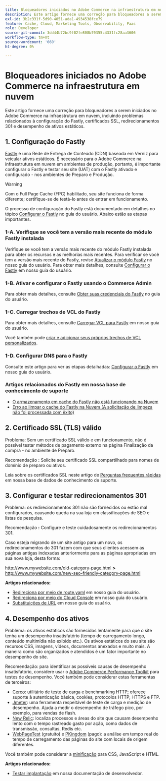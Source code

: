 ```yaml
---
title: Bloqueadores iniciados no Adobe Commerce na infraestrutura em nuvem
description: Este artigo fornece uma correção para bloqueadores a serem iniciados no Adobe Commerce na infraestrutura em nuvem, incluindo problemas relacionados à configuração do Fastly, certificados SSL, redirecionamentos 301 e desempenho de ativos estáticos.
exl-id: 3b2c331f-5d90-4051-ada1-4934538fce79
feature: Cache, Cloud, Marketing Tools, Observability, Paas
role: Developer
source-git-commit: 3dd44b72bc9f02fe808b70355c4331fc28aa3606
workflow-type: tm+mt
source-wordcount: '660'
ht-degree: 0%

---
```


# Bloqueadores iniciados no Adobe Commerce na infraestrutura em nuvem

Este artigo fornece uma correção para bloqueadores a serem iniciados no Adobe Commerce na infraestrutura em nuvem, incluindo problemas relacionados à configuração do Fastly, certificados SSL, redirecionamentos 301 e desempenho de ativos estáticos.

## 1. Configuração do Fastly

[Fastly](https://www.fastly.com/) é uma Rede de Entrega de Conteúdo (CDN) baseada em Verniz para veicular ativos estáticos. É necessário para o Adobe Commerce na infraestrutura em nuvem em ambientes de produção, portanto, é importante configurar o Fastly e testar seu site (UAT) com o Fastly ativado e configurado - nos ambientes de Preparo e Produção.

>[!WARNING]
>
>Com o Full Page Cache (FPC) habilitado, seu site funciona de forma diferente; certifique-se de testá-lo antes de entrar em funcionamento.

O processo de configuração do Fastly está documentado em detalhes no tópico [Configurar o Fastly](https://experienceleague.adobe.com/docs/commerce-cloud-service/user-guide/cdn/setup-fastly/fastly-configuration.html) no guia do usuário. Abaixo estão as etapas importantes.

### 1-A. Verifique se você tem a versão mais recente do módulo Fastly instalada

Verifique se você tem a versão mais recente do módulo Fastly instalada para obter os recursos e as melhorias mais recentes. Para verificar se você tem a versão mais recente do Fastly, revise [Atualizar o módulo Fastly](https://experienceleague.adobe.com/docs/commerce-cloud-service/user-guide/cdn/setup-fastly/fastly-configuration.html#upgrade-the-fastly-module) no nosso guia do usuário. Para obter mais detalhes, consulte [Configurar o Fastly](https://experienceleague.adobe.com/docs/commerce-cloud-service/user-guide/cdn/setup-fastly/fastly-configuration.html) em nosso guia do usuário.

### 1-B. Ativar e configurar o Fastly usando o Commerce Admin

Para obter mais detalhes, consulte [Obter suas credenciais do Fastly](https://experienceleague.adobe.com/docs/commerce-cloud-service/user-guide/cdn/setup-fastly/fastly-configuration.html#get-fastly-credentials) no guia do usuário.

### 1-C. Carregar trechos de VCL do Fastly

Para obter mais detalhes, consulte [Carregar VCL para Fastly](https://experienceleague.adobe.com/docs/commerce-cloud-service/user-guide/cdn/setup-fastly/fastly-configuration.html) em nosso guia do usuário.

Você também pode [criar e adicionar seus próprios trechos de VCL personalizados](https://experienceleague.adobe.com/docs/commerce-cloud-service/user-guide/cdn/custom-vcl-snippets/fastly-vcl-custom-snippets.html).

### 1-D. Configurar DNS para o Fastly


Consulte este artigo para ver as etapas detalhadas: [Configurar o Fastly](https://experienceleague.adobe.com/docs/commerce-cloud-service/user-guide/cdn/setup-fastly/fastly-configuration.html#update-dns-configuration-with-development-settings) em nosso guia do usuário.

### Artigos relacionados do Fastly em nossa base de conhecimento de suporte

* [O armazenamento em cache do Fastly não está funcionando na Nuvem](/help/troubleshooting/miscellaneous/fastly-caching-is-not-working-on-magento-cloud.md)
* [Erro ao limpar o cache do Fastly na Nuvem (A solicitação de limpeza não foi processada com êxito)](/help/troubleshooting/miscellaneous/error-purging-fastly-cache-on-cloud-the-purge-request-was-not-processed-successfully.md)

## 2. Certificado SSL (TLS) válido

Problema: Sem um certificado SSL válido e em funcionamento, não é possível testar métodos de pagamento externo na página Finalização da compra - no ambiente de Preparo.

Recomendação **:** Solicite seu certificado SSL compartilhado para nomes de domínio de preparo ou ativos.

Leia sobre os certificados SSL neste artigo de [Perguntas frequentes rápidas](/help/announcements/adobe-commerce-announcements/magento-ssl-tls-certificate-requirements-and-clean-up.md) em nossa base de dados de conhecimento de suporte.

## 3. Configurar e testar redirecionamentos 301

Problema: os redirecionamentos 301 não são fornecidos ou estão mal configurados, causando queda na sua loja em classificações de SEO e listas de pesquisa.

Recomendação **:** Configure e teste cuidadosamente os redirecionamentos 301.

Caso esteja migrando de um site antigo para um novo, os redirecionamentos do 301 fazem com que seus clientes acessem as páginas antigas indexadas anteriormente para as páginas apropriadas em sua nova loja, desta forma:

http://www.mywebsite.com/old-category-page.html **>** http://www.mywebsite.com/new-seo-friendly-category-page.html

**Artigos relacionados:**

* [Redireciona por meio de route.yaml](https://experienceleague.adobe.com/docs/commerce-cloud-service/user-guide/configure/routes/redirects.html) em nosso guia do usuário.
* [Redireciona por meio do Cloud Console](https://experienceleague.adobe.com/docs/commerce-cloud-service/user-guide/project/overview.html) em nosso guia do usuário.
* [Substituições de URL](https://experienceleague.adobe.com/docs/commerce-admin/marketing/seo/url-rewrites/url-rewrite.html) em nosso guia do usuário.

## 4. Desempenho dos ativos

Problema: os ativos estáticos são fornecidos lentamente para que o site tenha um desempenho insatisfatório (tempo de carregamento longo, conteúdo multimídia não exibido etc.). Os ativos estáticos do seu site são recursos CSS, imagens, vídeos, documentos anexados e muito mais. A maneira como são organizados e atendidos é um fator importante no desempenho do site.

Recomendação: para identificar as possíveis causas de desempenho insatisfatório, considere usar o [Adobe Commerce Performance Toolkit](https://github.com/magento/magento2/tree/2.3/setup/performance-toolkit) para testes de desempenho. Você também pode considerar estas ferramentas de terceiros:

* [Cerco](https://www.joedog.org/siege-home/): utilitário de teste de carga e benchmarking HTTP; oferece suporte à autenticação básica, cookies, protocolos HTTP, HTTPS e FTP.
* [Jmeter](https://jmeter.apache.org/): uma ferramenta respeitável de teste de carga e medição de desempenho. Ajuda a medir o desempenho de tráfego pico, por exemplo, para vendas de flash.
* [New Relic](https://support.newrelic.com/): localiza processos e áreas do site que causam desempenho lento com o tempo rastreado gasto por ação, como dados de transmissão, consultas, Redis etc.
* [WebPageTest](https://www.webpagetest.org/) (gratuito) e [PKingdom](https://www.pingdom.com/) (pago): a análise em tempo real do tempo de carregamento das páginas do site com locais de origem diferentes.

Você também pode considerar a [minificação](https://experienceleague.adobe.com/docs/commerce-cloud-service/user-guide/configure-store/store-settings.html) para CSS, JavaScript e HTML.

**Artigos relacionados:**

* [Testar implantação](https://experienceleague.adobe.com/docs/commerce-cloud-service/user-guide/develop/test/staging-and-production.html) em nossa documentação de desenvolvedor.

